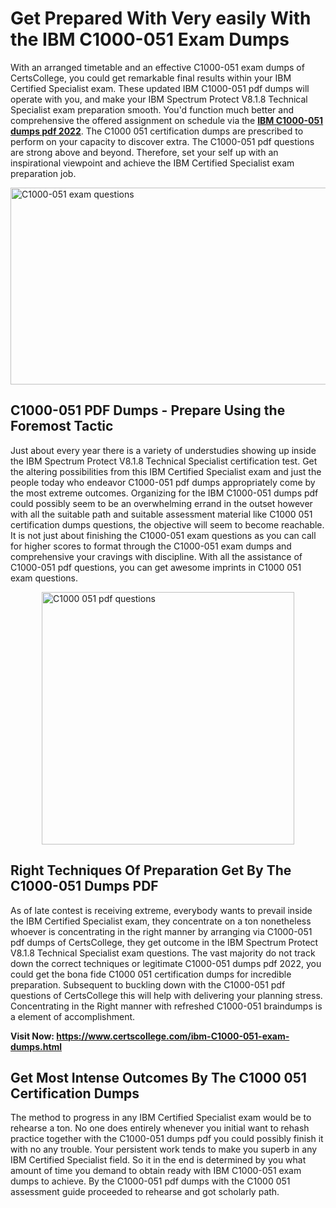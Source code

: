 <h1><strong>Get Prepared With Very easily With the IBM C1000-051 Exam Dumps&nbsp;</strong></h1>
<p><span style="font-weight: 400;">With an arranged timetable and an effective  C1000-051 exam dumps of CertsCollege, you could get remarkable final results within your IBM Certified Specialist exam. These updated IBM C1000-051 pdf dumps will operate with you, and make your IBM Spectrum Protect V8.1.8 Technical Specialist exam preparation smooth. You'd function much better and comprehensive the offered assignment on schedule via the <strong><a href="https://www.certscollege.com/ibm-C1000-051-exam-dumps.html">IBM C1000-051 dumps pdf 2022</a></strong>. The C1000 051 certification dumps are prescribed to perform on your capacity to discover extra. The  C1000-051 pdf questions are strong above and beyond. Therefore, set your self up with an inspirational viewpoint and achieve the IBM Certified Specialist exam preparation job.&nbsp;</span></p>
<p><span style="font-weight: 400;"><img style="display: block; margin-left: auto; margin-right: auto;" src="https://i.ibb.co/CPDK3ps/Yellow-and-Blue-Initiative-Blog-Banner.png" alt="C1000-051 exam questions" width="559" height="315" /></span></p>
<h2><strong>C1000-051 PDF Dumps - Prepare Using the Foremost Tactic</strong></h2>
<p><span style="font-weight: 400;">Just about every year there is a variety of understudies showing up inside the IBM Spectrum Protect V8.1.8 Technical Specialist certification test. Get the altering possibilities from this IBM Certified Specialist exam and just the people today who endeavor C1000-051 pdf dumps appropriately come by the most extreme outcomes. Organizing for the IBM C1000-051 dumps pdf could possibly seem to be an overwhelming errand in the outset however with all the suitable path and suitable assessment material like C1000 051 certification dumps questions, the objective will seem to become reachable. It is not just about finishing the C1000-051 exam questions as you can call for higher scores to format through the C1000-051 exam dumps and comprehensive your cravings with discipline. With all the assistance of C1000-051 pdf questions, you can get awesome imprints in C1000 051 exam questions.</span></p>
<p><span style="font-weight: 400;"><a href="https://tinyurl.com/y4xpasys"><img style="display: block; margin-left: auto; margin-right: auto;" src="https://i.ibb.co/9tMrhdY/Teacher-Appreciation-Invitation.png" alt="C1000 051 pdf questions " width="404" height="404" /></a></span></p>
<h2><strong>Right Techniques Of Preparation Get By The C1000-051 Dumps PDF</strong></h2>
<p><span style="font-weight: 400;">As of late contest is receiving extreme, everybody wants to prevail inside the IBM Certified Specialist exam, they concentrate on a ton nonetheless whoever is concentrating in the right manner by arranging via C1000-051 pdf dumps of CertsCollege, they get outcome in the IBM Spectrum Protect V8.1.8 Technical Specialist exam questions. The vast majority do not track down the correct techniques or legitimate C1000-051 dumps pdf 2022, you could get the bona fide C1000 051 certification dumps for incredible preparation. Subsequent to buckling down with the  C1000-051 pdf questions of CertsCollege this will help with delivering your planning stress. Concentrating in the Right manner with refreshed C1000-051 braindumps is a element of accomplishment.</span></p>
<p><span style="font-weight: 400;"><strong>Visit Now: <a href="https://www.certscollege.com/ibm-C1000-051-exam-dumps.html">https://www.certscollege.com/ibm-C1000-051-exam-dumps.html</a></strong></span></p>
<h2><strong>Get Most Intense Outcomes By The C1000 051 Certification Dumps</strong></h2>
<p><span style="font-weight: 400;">The method to progress in any IBM Certified Specialist exam would be to rehearse a ton. No one does entirely whenever you initial want to rehash practice together with the C1000-051 dumps pdf you could possibly finish it with no any trouble. Your persistent work tends to make you superb in any IBM Certified Specialist field. So it in the end is determined by you what amount of time you demand to obtain ready with IBM C1000-051 exam dumps to achieve. By the C1000-051 pdf dumps with the C1000 051 assessment guide proceeded to rehearse and got scholarly path.</span></p>
